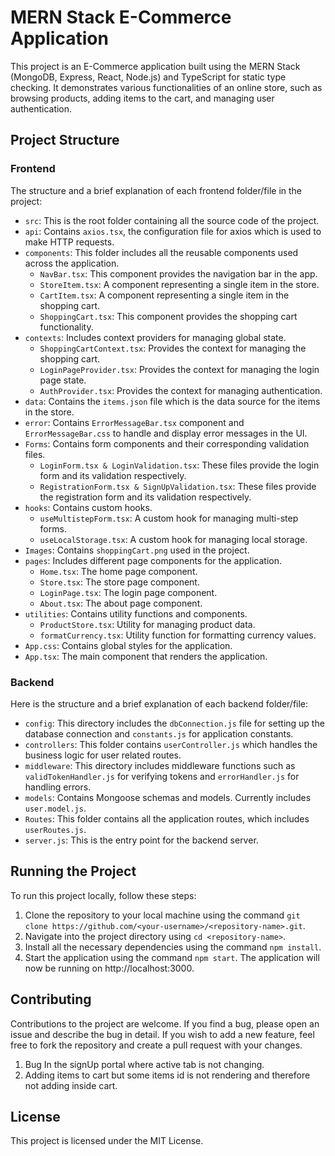 # MERN Stack E-Commerce Application 

This project is an E-Commerce application built using the MERN Stack (MongoDB, Express, React, Node.js) and TypeScript for static type checking. It demonstrates various functionalities of an online store, such as browsing products, adding items to the cart, and managing user authentication.

## Project Structure

### Frontend

The structure and a brief explanation of each frontend folder/file in the project:

- `src`: This is the root folder containing all the source code of the project.
- `api`: Contains `axios.tsx`, the configuration file for axios which is used to make HTTP requests.
- `components`: This folder includes all the reusable components used across the application.
    * `NavBar.tsx`: This component provides the navigation bar in the app.
    * `StoreItem.tsx`: A component representing a single item in the store.
    * `CartItem.tsx`: A component representing a single item in the shopping cart.
    * `ShoppingCart.tsx`: This component provides the shopping cart functionality.
- `contexts`: Includes context providers for managing global state.
    * `ShoppingCartContext.tsx`: Provides the context for managing the shopping cart.
    * `LoginPageProvider.tsx`: Provides the context for managing the login page state.
    * `AuthProvider.tsx`: Provides the context for managing authentication.
- `data`: Contains the `items.json` file which is the data source for the items in the store.
- `error`: Contains `ErrorMessageBar.tsx` component and `ErrorMessageBar.css` to handle and display error messages in the UI.
- `Forms`: Contains form components and their corresponding validation files.
    * `LoginForm.tsx & LoginValidation.tsx`: These files provide the login form and its validation respectively.
    * `RegistrationForm.tsx & SignUpValidation.tsx`: These files provide the registration form and its validation respectively.
- `hooks`: Contains custom hooks.
    * `useMultistepForm.tsx`: A custom hook for managing multi-step forms.
    * `useLocalStorage.tsx`: A custom hook for managing local storage.
- `Images`: Contains `shoppingCart.png` used in the project.
- `pages`: Includes different page components for the application.
    * `Home.tsx`: The home page component.
    * `Store.tsx`: The store page component.
    * `LoginPage.tsx`: The login page component.
    * `About.tsx`: The about page component.
- `utilities`: Contains utility functions and components.
    * `ProductStore.tsx`: Utility for managing product data.
    * `formatCurrency.tsx`: Utility function for formatting currency values.
- `App.css`: Contains global styles for the application.
- `App.tsx`: The main component that renders the application.

### Backend

Here is the structure and a brief explanation of each backend folder/file:

- `config`: This directory includes the `dbConnection.js` file for setting up the database connection and `constants.js` for application constants.
- `controllers`: This folder contains `userController.js` which handles the business logic for user related routes.
- `middleware`: This directory includes middleware functions such as `validTokenHandler.js` for verifying tokens and `errorHandler.js` for handling errors.
- `models`: Contains Mongoose schemas and models. Currently includes `user.model.js`.
- `Routes`: This folder contains all the application routes, which includes `userRoutes.js`.
- `server.js`: This is the entry point for the backend server.

## Running the Project

To run this project locally, follow these steps:

1. Clone the repository to your local machine using the command `git clone https://github.com/<your-username>/<repository-name>.git`.
2. Navigate into the project directory using `cd <repository-name>`.
3. Install all the necessary dependencies using the command `npm install`.
4. Start the application using the command `npm start`. The application will now be running on http://localhost:3000.

## Contributing

Contributions to the project are welcome. If you find a bug, please open an issue and describe the bug in detail. If you wish to add a new feature, feel free to fork the repository and create a pull request with your changes.
1. Bug In the signUp portal where active tab is not changing.
2. Adding items to cart but some items id is not rendering and therefore not adding inside cart.

## License

This project is licensed under the MIT License.
